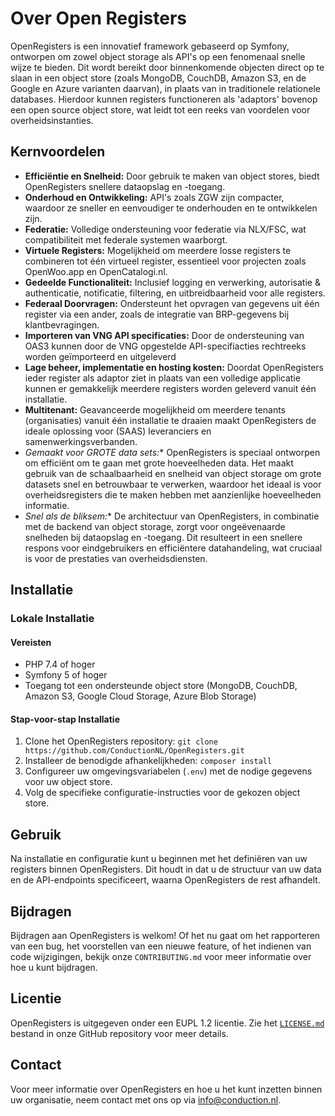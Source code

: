 # Over Open Registers

OpenRegisters is een innovatief framework gebaseerd op Symfony, ontworpen om zowel object storage als API's op een fenomenaal snelle wijze te bieden. Dit wordt bereikt door binnenkomende objecten direct op te slaan in een object store (zoals MongoDB, CouchDB, Amazon S3, en de Google en Azure varianten daarvan), in plaats van in traditionele relationele databases. Hierdoor kunnen registers functioneren als 'adaptors' bovenop een open source object store, wat leidt tot een reeks van voordelen voor overheidsinstanties.

## Kernvoordelen

- **Efficiëntie en Snelheid:** Door gebruik te maken van object stores, biedt OpenRegisters snellere dataopslag en -toegang.
- **Onderhoud en Ontwikkeling:** API's zoals ZGW zijn compacter, waardoor ze sneller en eenvoudiger te onderhouden en te ontwikkelen zijn.
- **Federatie:** Volledige ondersteuning voor federatie via NLX/FSC, wat compatibiliteit met federale systemen waarborgt.
- **Virtuele Registers:** Mogelijkheid om meerdere losse registers te combineren tot één virtueel register, essentieel voor projecten zoals OpenWoo.app en OpenCatalogi.nl.
- **Gedeelde Functionaliteit:** Inclusief logging en verwerking, autorisatie & authenticatie, notificatie, filtering, en uitbreidbaarheid voor alle registers.
- **Federaal Doorvragen:** Ondersteunt het opvragen van gegevens uit één register via een ander, zoals de integratie van BRP-gegevens bij klantbevragingen.
- **Importeren van VNG API specificaties:** Door de ondersteuning van OAS3 kunnen door de VNG opgestelde API-specifiacties rechtreeks worden geïmporteerd en uitgeleverd
- **Lage beheer, implementatie en hosting kosten:** Doordat OpenRegisters ieder register als adaptor ziet in plaats van een volledige applicatie kunnen er gemakkelijk meerdere registers worden geleverd vanuit één installatie.  
- **Multitenant:** Geavanceerde mogelijkheid om meerdere tenants (organisaties) vanuit één installatie te draaien maakt OpenRegisters de ideale oplossing voor (SAAS) leveranciers en samenwerkingsverbanden.
- *Gemaakt voor GROTE data sets:** OpenRegisters is speciaal ontworpen om efficiënt om te gaan met grote hoeveelheden data. Het maakt gebruik van de schaalbaarheid en snelheid van object storage om grote datasets snel en betrouwbaar te verwerken, waardoor het ideaal is voor overheidsregisters die te maken hebben met aanzienlijke hoeveelheden informatie.
- *Snel als de bliksem:** De architectuur van OpenRegisters, in combinatie met de backend van object storage, zorgt voor ongeëvenaarde snelheden bij dataopslag en -toegang. Dit resulteert in een snellere respons voor eindgebruikers en efficiëntere datahandeling, wat cruciaal is voor de prestaties van overheidsdiensten.

## Installatie

### Lokale Installatie

#### Vereisten

- PHP 7.4 of hoger
- Symfony 5 of hoger
- Toegang tot een ondersteunde object store (MongoDB, CouchDB, Amazon S3, Google Cloud Storage, Azure Blob Storage)

#### Stap-voor-stap Installatie

1. Clone het OpenRegisters repository: `git clone https://github.com/ConductionNL/OpenRegisters.git`
2. Installeer de benodigde afhankelijkheden: `composer install`
3. Configureer uw omgevingsvariabelen (`.env`) met de nodige gegevens voor uw object store.
4. Volg de specifieke configuratie-instructies voor de gekozen object store.

## Gebruik

Na installatie en configuratie kunt u beginnen met het definiëren van uw registers binnen OpenRegisters. Dit houdt in dat u de structuur van uw data en de API-endpoints specificeert, waarna OpenRegisters de rest afhandelt.

## Bijdragen

Bijdragen aan OpenRegisters is welkom! Of het nu gaat om het rapporteren van een bug, het voorstellen van een nieuwe feature, of het indienen van code wijzigingen, bekijk onze `CONTRIBUTING.md` voor meer informatie over hoe u kunt bijdragen.

## Licentie

OpenRegisters is uitgegeven onder een EUPL 1.2 licentie. Zie het [`LICENSE.md`](`LICENSE.md`) bestand in onze GitHub repository voor meer details.

## Contact

Voor meer informatie over OpenRegisters en hoe u het kunt inzetten binnen uw organisatie, neem contact met ons op via [info@conduction.nl](mailto:info@conduction.nl).
